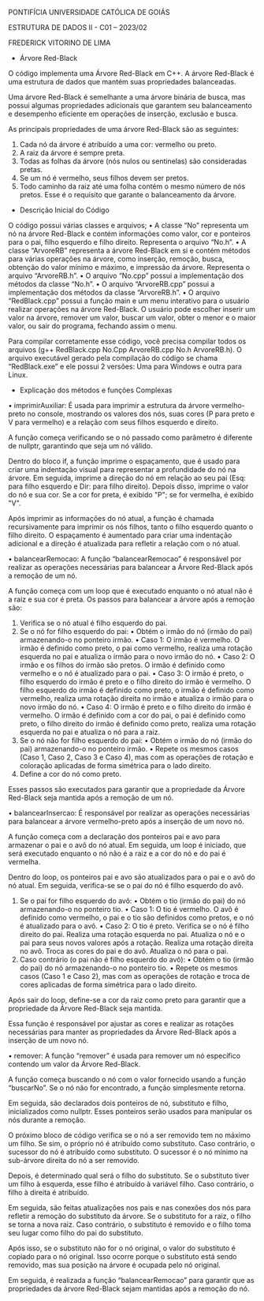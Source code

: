 PONTIFÍCIA UNIVERSIDADE CATÓLICA DE GOIÁS

ESTRUTURA DE DADOS II - C01 – 2023/02

FREDERICK VITORINO DE LIMA

- Árvore Red-Black

O código implementa uma Árvore Red-Black em C++. A árvore Red-Black é uma estrutura de dados que mantém suas propriedades balanceadas.

Uma árvore Red-Black é semelhante a uma árvore binária de busca, mas possui algumas propriedades adicionais que garantem seu balanceamento e desempenho eficiente em operações de inserção, exclusão e busca.

As principais propriedades de uma árvore Red-Black são as seguintes:

1.	Cada nó da árvore é atribuído a uma cor: vermelho ou preto.
2.	A raiz da árvore é sempre preta.
3.	Todas as folhas da árvore (nós nulos ou sentinelas) são consideradas pretas.
4.	Se um nó é vermelho, seus filhos devem ser pretos.
5.	Todo caminho da raiz até uma folha contém o mesmo número de nós pretos. Esse é o requisito que garante o balanceamento da árvore.

- Descrição Inicial do Código

O código possui várias classes e arquivos; 
•	A classe “No” representa um nó na árvore Red-Black e contém informações como valor, cor e ponteiros para o pai, filho esquerdo e filho direito. Representa o arquivo “No.h”.
•	A classe “ArvoreRB” representa a árvore Red-Black em si e contém métodos para várias operações na árvore, como inserção, remoção, busca, obtenção do valor mínimo e máximo, e impressão da árvore. Representa o arquivo “ArvoreRB.h”.
•	O arquivo “No.cpp” possui a implementação dos métodos da classe “No.h”.
•	O arquivo “ArvoreRB.cpp” possui a implementação dos métodos da classe “ArvoreRB.h”.
•	O arquivo “RedBlack.cpp” possui a função main e um menu interativo para o usuário realizar operações na árvore Red-Black. O usuário pode escolher inserir um valor na árvore, remover um valor, buscar um valor, obter o menor e o maior valor, ou sair do programa, fechando assim o menu.

Para compilar corretamente esse código, você precisa compilar todos os arquivos (g++ RedBlack.cpp No.Cpp ArvoreRB.cpp No.h ArvoreRB.h). O arquivo executável gerado pela compilação do código se chama “RedBlack.exe” e ele possui 2 versões: Uma para Windows e outra para Linux.

- Explicação dos métodos e funções Complexas

• imprimirAuxiliar: É usada para imprimir a estrutura da árvore vermelho-preto no console, mostrando os valores dos nós, suas cores (P para preto e V para vermelho) e a relação com seus filhos esquerdo e direito.

A função começa verificando se o nó passado como parâmetro é diferente de nullptr, garantindo que seja um nó válido. 

Dentro do bloco if, a função imprime o espaçamento, que é usado para criar uma indentação visual para representar a profundidade do nó na árvore. Em seguida, imprime a direção do nó em relação ao seu pai (Esq: para filho esquerdo e Dir: para filho direito). Depois disso, imprime o valor do nó e sua cor. Se a cor for preta, é exibido "P"; se for vermelha, é exibido "V". 

Após imprimir as informações do nó atual, a função é chamada recursivamente para imprimir os nós filhos, tanto o filho esquerdo quanto o filho direito. O espaçamento é aumentado para criar uma indentação adicional e a direção é atualizada para refletir a relação com o nó atual.

• balancearRemocao: A função “balancearRemocao” é responsável por realizar as operações necessárias para balancear a Árvore Red-Black após a remoção de um nó.

A função começa com um loop que é executado enquanto o nó atual não é a raiz e sua cor é preta. Os passos para balancear a árvore após a remoção são:

1.	Verifica se o nó atual é filho esquerdo do pai.
2.	Se o nó for filho esquerdo do pai:
•	Obtém o irmão do nó (irmão do pai) armazenando-o no ponteiro irmão.
•	Caso 1: O irmão é vermelho.
O irmão é definido como preto, o pai como vermelho, realiza uma rotação esquerda no pai e atualiza o irmão para o novo irmão do nó.
•	Caso 2: O irmão e os filhos do irmão são pretos.
O irmão é definido como vermelho e o nó é atualizado para o pai.
•	Caso 3: O irmão é preto, o filho esquerdo do irmão é preto e o filho direito do irmão é vermelho.
O filho esquerdo do irmão é definido como preto, o irmão é definido como vermelho, realiza uma rotação direita no irmão e atualiza o irmão para o novo irmão do nó.
•	Caso 4: O irmão é preto e o filho direito do irmão é vermelho.
O irmão é definido com a cor do pai, o pai é definido como preto, o filho direito do irmão é definido como preto, realiza uma rotação esquerda no pai e atualiza o nó para a raiz.
3.	Se o nó não for filho esquerdo do pai:
•	Obtém o irmão do nó (irmão do pai) armazenando-o no ponteiro irmão.
•	Repete os mesmos casos (Caso 1, Caso 2, Caso 3 e Caso 4), mas com as operações de rotação e coloração aplicadas de forma simétrica para o lado direito.
4.	Define a cor do nó como preto.

Esses passos são executados para garantir que a propriedade da Árvore Red-Black seja mantida após a remoção de um nó.

• balancearInsercao: É responsável por realizar as operações necessárias para balancear a árvore vermelho-preto após a inserção de um novo nó.

A função começa com a declaração dos ponteiros pai e avo para armazenar o pai e o avô do nó atual. Em seguida, um loop é iniciado, que será executado enquanto o nó não é a raiz e a cor do nó e do pai é vermelha.

Dentro do loop, os ponteiros pai e avo são atualizados para o pai e o avô do nó atual. Em seguida, verifica-se se o pai do nó é filho esquerdo do avô.

1.	Se o pai for filho esquerdo do avô:
•	Obtém o tio (irmão do pai) do nó armazenando-o no ponteiro tio.
•	Caso 1: O tio é vermelho.
O avô é definido como vermelho, o pai e o tio são definidos como pretos, e o nó é atualizado para o avô.
•	Caso 2: O tio é preto.
Verifica se o nó é filho direito do pai.
Realiza uma rotação esquerda no pai.
Atualiza o nó e o pai para seus novos valores após a rotação.
      Realiza uma rotação direita no avô.
      Troca as cores do pai e do avô.
      Atualiza o nó para o pai.
2.	Caso contrário (o pai não é filho esquerdo do avô):
•	Obtém o tio (irmão do pai) do nó armazenando-o no ponteiro tio.
•	Repete os mesmos casos (Caso 1 e Caso 2), mas com as operações de rotação e troca de cores aplicadas de forma simétrica para o lado direito.

Após sair do loop, define-se a cor da raiz como preto para garantir que a propriedade da Árvore Red-Black seja mantida.

Essa função é responsável por ajustar as cores e realizar as rotações necessárias para manter as propriedades da Árvore Red-Black após a inserção de um novo nó.

• remover: A função “remover” é usada para remover um nó específico contendo um valor da Árvore Red-Black.

A função começa buscando o nó com o valor fornecido usando a função “buscarNo”. Se o nó não for encontrado, a função simplesmente retorna.

Em seguida, são declarados dois ponteiros de nó, substituto e filho, inicializados como nullptr. Esses ponteiros serão usados para manipular os nós durante a remoção.

O próximo bloco de código verifica se o nó a ser removido tem no máximo um filho. Se sim, o próprio nó é atribuído como substituto. Caso contrário, o sucessor do nó é atribuído como substituto. O sucessor é o nó mínimo na sub-árvore direita do nó a ser removido.

Depois, é determinado qual será o filho do substituto. Se o substituto tiver um filho à esquerda, esse filho é atribuído à variável filho. Caso contrário, o filho à direita é atribuído.

Em seguida, são feitas atualizações nos pais e nas conexões dos nós para refletir a remoção do substituto da árvore. Se o substituto for a raiz, o filho se torna a nova raiz. Caso contrário, o substituto é removido e o filho toma seu lugar como filho do pai do substituto.

Após isso, se o substituto não for o nó original, o valor do substituto é copiado para o nó original. Isso ocorre porque o substituto está sendo removido, mas sua posição na árvore é ocupada pelo nó original.

Em seguida, é realizada a função “balancearRemocao” para garantir que as propriedades da árvore Red-Black sejam mantidas após a remoção do nó.
